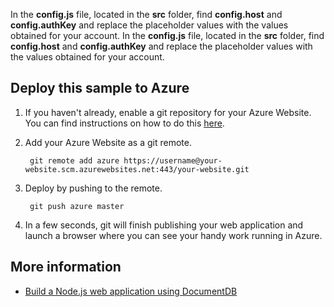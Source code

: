 In the **config.js** file, located in the **src** folder, find **config.host** and **config.authKey** and replace the placeholder values with the values obtained for your account.
In the **config.js** file, located in the **src** folder, find **config.host** and **config.authKey** and replace the placeholder values with the values obtained for your account.

## Deploy this sample to Azure

1. If you haven't already, enable a git repository for your Azure Website. You can find instructions on how to do this [here](https://azure.microsoft.com/en-us/documentation/articles/web-sites-publish-source-control-git/#step4).

2. Add your Azure Website as a git remote.

		git remote add azure https://username@your-website.scm.azurewebsites.net:443/your-website.git

3. Deploy by pushing to the remote.

		git push azure master

4. In a few seconds, git will finish publishing your web application and launch a browser where you can see your handy work running in Azure.

## More information

- [Build a Node.js web application using DocumentDB](https://azure.microsoft.com/en-us/documentation/articles/documentdb-nodejs-application/)